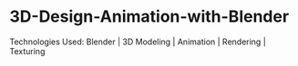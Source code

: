 # 3D-Design-Animation-with-Blender
Technologies Used: Blender | 3D Modeling | Animation | Rendering | Texturing
